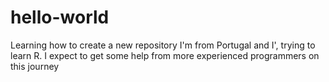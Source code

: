 # hello-world
Learning how to create a new repository
I'm from Portugal and I', trying to learn R.
I expect to get some help from more experienced programmers on this journey
